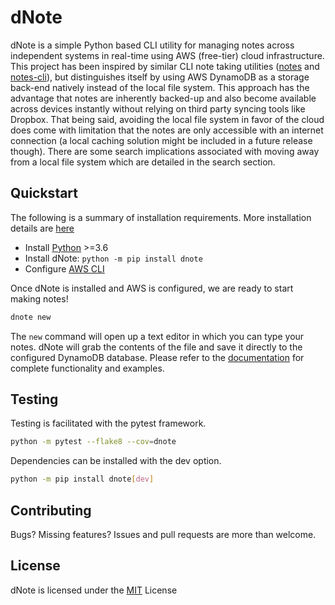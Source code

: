 # dNote

dNote is a simple Python based CLI utility for managing notes across independent systems in real-time using AWS (free-tier) cloud infrastructure. This project has been inspired by similar CLI note taking utilities ([notes](https://github.com/pimterry/notes) and [notes-cli](https://github.com/rhysd/notes-cli)), but distinguishes itself by using AWS DynamoDB as a storage back-end natively instead of the local file system. This approach has the advantage that notes are inherently backed-up and also become available across devices instantly without relying on third party syncing tools like Dropbox. That being said, avoiding the local file system in favor of the cloud does come with limitation that the notes are only accessible with an internet connection (a local caching solution might be included in a future release though). There are some search implications associated with moving away from a local file system which are detailed in the search section.

## Quickstart

The following is a summary of installation requirements. More installation details are [here](installation.md)

- Install [Python](https://www.python.org/) >=3.6
- Install dNote: `python -m pip install dnote`
- Configure [AWS CLI](https://docs.aws.amazon.com/cli/latest/userguide/cli-chap-configure.html)

Once dNote is installed and AWS is configured, we are ready to start making notes!

```bash
dnote new
```

The `new` command will open up a text editor in which you can type your notes. dNote will grab the contents of the file and save it directly to the configured DynamoDB database. Please refer to the [documentation](https://dnote.readthedocs.io/en/latest/?badge=latest) for complete functionality and examples.

## Testing

Testing is facilitated with the pytest framework.

```bash
python -m pytest --flake8 --cov=dnote
```

Dependencies can be installed with the dev option.

```bash
python -m pip install dnote[dev]
```

## Contributing

Bugs? Missing features? Issues and pull requests are more than welcome.

## License

dNote is licensed under the [MIT](https://choosealicense.com/licenses/mit/) License
